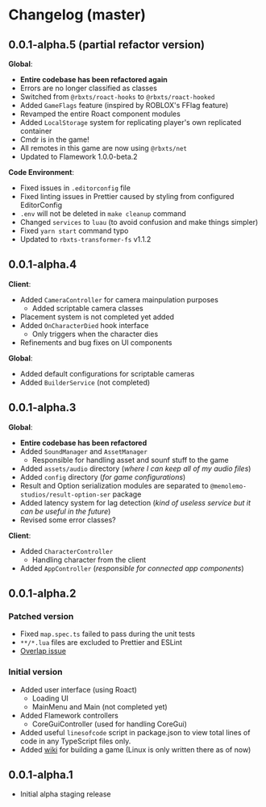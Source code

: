 # Changelog (master)

## 0.0.1-alpha.5 (partial refactor version)

**Global**:
- **Entire codebase has been refactored again**
- Errors are no longer classified as classes
- Switched from `@rbxts/roact-hooks` to `@rbxts/roact-hooked`
- Added `GameFlags` feature (inspired by ROBLOX's FFlag feature)
- Revamped the entire Roact component modules
- Added `LocalStorage` system for replicating player's own replicated container
- Cmdr is in the game!
- All remotes in this game are now using `@rbxts/net`
- Updated to Flamework 1.0.0-beta.2

**Code Environment**:
- Fixed issues in `.editorconfig` file
- Fixed linting issues in Prettier caused by styling from configured EditorConfig
- `.env` will not be deleted in `make cleanup` command
- Changed `services` to `luau` (to avoid confusion and make things simpler)
- Fixed `yarn start` command typo
- Updated to `rbxts-transformer-fs` v1.1.2

## 0.0.1-alpha.4

**Client**:
- Added `CameraController` for camera mainpulation purposes
	- Added scriptable camera classes
- Placement system is not completed yet added
- Added `OnCharacterDied` hook interface
	- Only triggers when the character dies
- Refinements and bug fixes on UI components

**Global**:
- Added default configurations for scriptable cameras
- Added `BuilderService` (not completed)

## 0.0.1-alpha.3

**Global**:
- **Entire codebase has been refactored**
- Added `SoundManager` and `AssetManager`
	- Responsible for handling asset and sounf stuff to the game
- Added `assets/audio` directory (*where I can keep all of my audio files*)
- Added `config` directory (*for game configurations*)
- Result and Option serialization modules are separated to `@memolemo-studios/result-option-ser` package
- Added latency system for lag detection (*kind of useless service but it can be useful in the future*)
- Revised some error classes?

**Client**:
- Added `CharacterController`
	- Handling character from the client
- Added `AppController` (*responsible for connected app components*)

## 0.0.1-alpha.2

### Patched version
- Fixed `map.spec.ts` failed to pass during the unit tests
- `**/*.lua` files are excluded to Prettier and ESLint
- [Overlap issue](https://github.com/memolemo-studios/SoftwareTycoon/commit/78a90d0cb9f5009ce1f8a5391442a5b3e08d515d)

### Initial version
- Added user interface (using Roact)
    - Loading UI
    - MainMenu and Main (not completed yet)
- Added Flamework controllers
    - CoreGuiController (used for handling CoreGui)
- Added useful `linesofcode` script in package.json to view total lines of code in any TypeScript files only.
- Added [wiki](https://github.com/memolemo-studios/SoftwareTycoon/wiki) for building a game (Linux is only written there as of now)

## 0.0.1-alpha.1
- Initial alpha staging release
